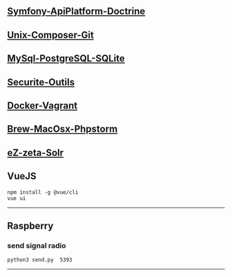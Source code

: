 
[Symfony-ApiPlatform-Doctrine](CheatSheet-Symfony-ApiPlatform-Doctrine.md)
-------

[Unix-Composer-Git](CheatSheet-Unix-Composer-Git.md)
-------

[MySql-PostgreSQL-SQLite](CheatSheet-MySql-PostgreSQL-SQLite.md)
-------

[Securite-Outils](CheatSheet-Securite-Outils.md)
-------

[Docker-Vagrant](CheatSheet-Docker-Vagrant.md)
-------

[Brew-MacOsx-Phpstorm](CheatSheet-Brew-MacOsx-Phpstorm.md)
-------

[eZ-zeta-Solr](CheatSheet-eZ-zeta-Solr.md)
-------

## VueJS

    npm install -g @vue/cli
    vue ui

--------

## Raspberry
### send signal radio
    python3 send.py  5393

-------
